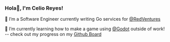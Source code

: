 ### Hola👋, I'm Celio Reyes!

🔭 I’m a Software Engineer currently writing Go services for [@RedVentures](https://github.com/RedVentures)


🌱 I’m currently learning how to make a game using [@Godot](https://github.com/godotengine/godot) outside of work! -- check out my progress on my [Github Board](https://github.com/orgs/gamedevbycelio/projects/1)

<!--
**celioreyes/celioreyes** is a ✨ _special_ ✨ repository because its `README.md` (this file) appears on your GitHub profile.

Here are some ideas to get you started:

- 🔭 I’m currently working on ...
- 🌱 I’m currently learning ...
- 👯 I’m looking to collaborate on ...
- 🤔 I’m looking for help with ...
- 💬 Ask me about ...
- 📫 How to reach me: ...
- 😄 Pronouns: ...
- ⚡ Fun fact: ...
-->
